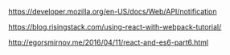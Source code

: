 https://developer.mozilla.org/en-US/docs/Web/API/notification

https://blog.risingstack.com/using-react-with-webpack-tutorial/

http://egorsmirnov.me/2016/04/11/react-and-es6-part6.html
